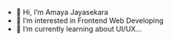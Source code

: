 - 👋 Hi, I’m Amaya Jayasekara
- 👀 I’m interested in Frontend Web Developing
- 🌱 I’m currently learning about UI/UX...


<!---
selya1722/selya1722 is a ✨ special ✨ repository because its `README.md` (this file) appears on your GitHub profile.
You can click the Preview link to take a look at your changes.
--->
